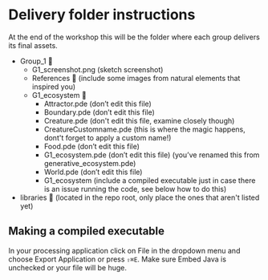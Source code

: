 # Delivery folder instructions

At the end of the workshop this will be the folder where each group delivers its final assets.


* Group_1 📂
  * G1_screenshot.png (sketch screenshot)
  * References 📂 (include some images from natural elements that inspired you)
  * G1_ecosystem 📂
    * Attractor.pde (don’t edit this file)
    * Boundary.pde (don’t edit this file)
    * Creature.pde (don't edit this file, examine closely though)
    * CreatureCustomname.pde (this is where the magic happens, dont't forget to apply a custom name!)
    * Food.pde (don’t edit this file)
    * G1_ecosystem.pde (don’t edit this file)
    (you’ve renamed this from generative_ecosystem.pde)
    * World.pde (don’t edit this file)
    * G1_ecosystem (include a compiled executable just in case there is an issue running the code, see below how to do this)
* libraries 📂 (located in the repo root, only place the ones that aren't listed yet)


## Making a compiled executable

In your processing application click on File in the dropdown menu and choose Export Application or press `⇪⌘E`. Make sure Embed Java is unchecked or your file will be huge.
